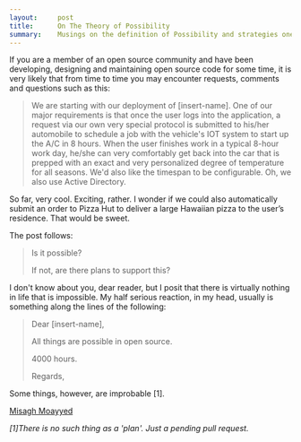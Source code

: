 ```yaml
---
layout:     post
title:      On The Theory of Possibility
summary:    Musings on the definition of Possibility and strategies one may use to empower friends, family and colleagues in open source. 
---
```


If you are a member of an open source community and have been developing, designing and maintaining open source code for some time, it is very likely that from time to time you may encounter requests, comments and questions such as this:

>We are starting with our deployment of [insert-name]. One of our major requirements is that once the user logs into the application, a request via our own very special protocol is submitted to his/her automobile to schedule a job with the vehicle's IOT system to start up the A/C in 8 hours. When the user finishes work in a typical 8-hour work day, he/she can very comfortably get back into the car that is prepped with an exact and very personalized degree of temperature for all seasons. We'd also like the timespan to be configurable. Oh, we also use Active Directory.

So far, very cool. Exciting, rather. I wonder if we could also automatically submit an order to Pizza Hut to deliver a large Hawaiian pizza to the user’s residence. That would be sweet. 

The post follows:

> Is it possible?
> 
> If not, are there plans to support this?

I don't know about you, dear reader, but I posit that there is virtually nothing in life that is impossible. My half serious reaction, in my head, usually is something along the lines of the following:

> Dear [insert-name],
> 
> All things are possible in open source.
> 
> 4000 hours.
> 
> Regards,

Some things, however, are improbable [1]. 


[Misagh Moayyed](https://twitter.com/misagh84)

*[1]There is no such thing as a 'plan'. Just a pending pull request.*

